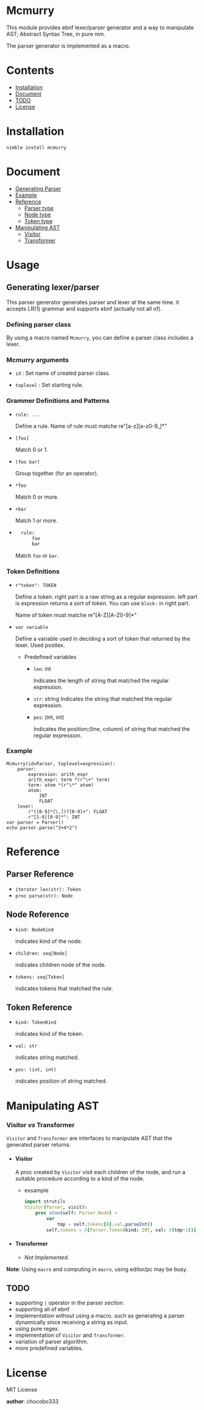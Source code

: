 # Mcmurry

This module provides ebnf lexer/parser generator and a way to manipulate AST; Abstract Syntax Tree, in pure nim.

The parser generator is implemented as a macro.

#  Contents
* [Installation](#Installation)
* [Document](#Document)
* [TODO](#TODO)
* [License](#License)

# Installation
```
nimble install mcmurry
```

# Document
* [Generating Parser](#Usage)
* [Example](#Example)
* [Reference](#Reference)
    * [Parser type](#Parser-Reference)
    * [Node type](#Node-Reference)
    * [Token type](#Token-Reference)
* [Manipulating AST](#Manipulating-AST)
    * [Visitor](#Visitor)
    * [Transformer](#Transformer)

# Usage

## **Generating lexer/parser**
This parser generator generates parser and lexer at the same time.
it accepts LR(1) grammar and supports ebnf (actually not all of).

### **Defining parser class**
By using a macro named ``Mcmurry``, you can define a parser class includes a lexer.

### **Mcmurry arguments**

* ``id``
: Set name of created parser class.

* ``toplevel``
: Set starting rule.

### **Grammer Definitions** and **Patterns**

* ``rule: ...``

    Define a rule.
    Name of rule must matche re"[a-z][a-z0-9_]*"
* ``[foo]``

    Match 0 or 1.
* ``(foo bar)``

    Group together (for an operator).
* ``*foo``

    Match 0 or more.
* ``+bar``

    Match 1 or more.
* ```nim
    rule:
        foo
        bar
    ```

    Match ``foo`` or ``bar``.

### **Token Definitions**
* ``r"token": TOKEN``

    Define a token.
    right part is a raw string as a regular expression.
    left part is expression returns a sort of token.
    You can use ``block:`` in right part.

    Name of token must matche re"[A-Z][A-Z0-9]*"
* ``var variable``

    Define a variable used in deciding a sort of token that returned by the lexer.
    Used postlex.

    * Predefined variables

        * ``len``: int

            Indicates the length of string that matched the regular expression.
        * ``str``: string
            Indicates the string that matched the regular expression.
        * ``pos``: (int, int)

            Indicates the position;(line, column) of string that matched the regular expression.

### **Example**

```nim: exsample.nim
Mcmurry(id=Parser, toplevel=expression):
    parser:
        expression: arith_expr
        arith_expr: term *(r"\+" term)
        term: atom *(r"\*" atom)
        atom:
            INT
            FLOAT
    lexer:
        r"([0-9]*[\.])?[0-9]+": FLOAT
        r"[1-9][0-9]*": INT
var parser = Parser()
echo parser.parse("3+4*2")
```

# Reference

## Parser Reference
* ``iterator lex(str): Token``
* ``proc parse(str): Node``

## Node Reference
* ``kind: NodeKind``

    indicates kind of the node.
* ``children: seq[Node]``

    indicates children node of the node.
* ``tokens: seq[Token]``

    indicates tokens that matched the rule.

## Token Reference
* ``kind: TokenKind``

    indicates kind of the token.
* ``val: str``

    indicates string matched.
* ``pos: (int, int)``

    indicates position of string matched.

# Manipulating AST

### **Visitor** *vs* **Transformer**

``Visitor`` and ``Transformer`` are interfaces to manipulate AST that the generated parser returns.

* #### **Visitor**
    A proc created by ``Visitor`` visit each children of the node, and run a suitable procedure according to a kind of the node.
    * exsample
        ```nim
        import strutils
        Visitor(Parser, visit):
            proc atom(self: Parser.Node) =
                var
                    tmp = self.tokens[0].val.parseInt()
                self.tokens = @[Parser.Token(kind: INT, val: $(tmp+1))]
        ```

* #### **Transformer**
    * *Not Implemented.*



**Note**:
Using ``macro`` and computing in ``macro``, using editor/pc may be busy.

## TODO
* supporting ``|`` operator in the parser section.
* supporting all of ebnf
* implementation without using a macro. such as generating a parser dynamically since receiving a string as input.
* using pure regex.
* implementation of ``Visitor`` and ``Transformer``.
* variation of parser algorithm.
* more predefined variables.

# License
MIT License

**author**: chocobo333
